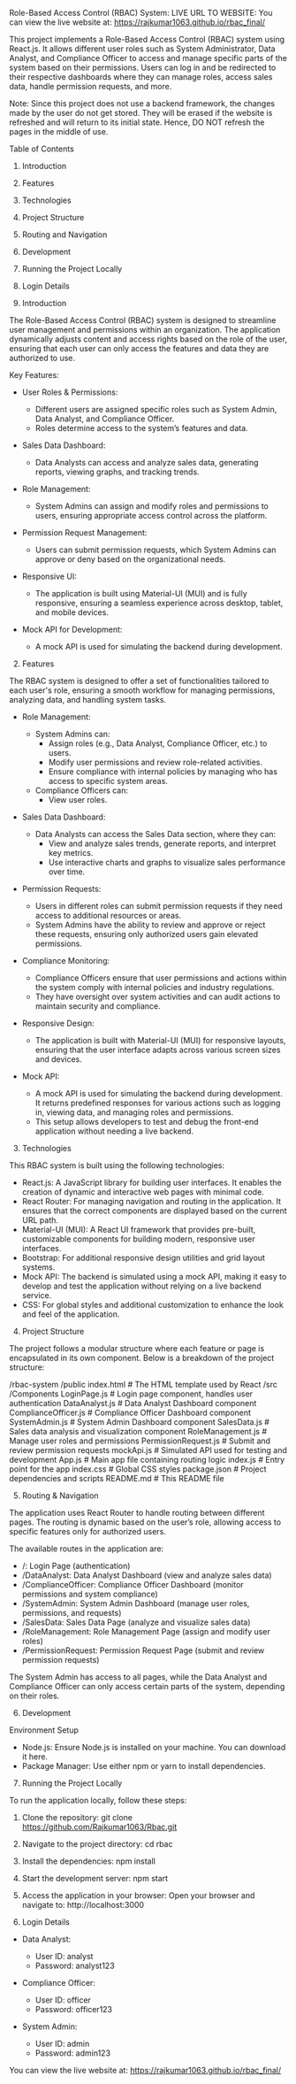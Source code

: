 Role-Based Access Control (RBAC) System:
LIVE URL TO WEBSITE:
You can view the live website at: https://rajkumar1063.github.io/rbac_final/

This project implements a Role-Based Access Control (RBAC) system using React.js. It allows different user roles such as System Administrator, Data Analyst, and Compliance Officer to access and manage specific parts of the system based on their permissions. Users can log in and be redirected to their respective dashboards where they can manage roles, access sales data, handle permission requests, and more.

Note: Since this project does not use a backend framework, the changes made by the user do not get stored. They will be erased if the website is refreshed and will return to its initial state. Hence, DO NOT refresh the pages in the middle of use.

Table of Contents

1. Introduction
2. Features
3. Technologies
4. Project Structure
5. Routing and Navigation
6. Development
7. Running the Project Locally
8. Login Details


1. Introduction

The Role-Based Access Control (RBAC) system is designed to streamline user management and permissions within an organization. The application dynamically adjusts content and access rights based on the role of the user, ensuring that each user can only access the features and data they are authorized to use.

Key Features:
- User Roles & Permissions:
    - Different users are assigned specific roles such as System Admin, Data Analyst, and Compliance Officer.
    - Roles determine access to the system’s features and data.
    
- Sales Data Dashboard:
    - Data Analysts can access and analyze sales data, generating reports, viewing graphs, and tracking trends.
    
- Role Management:
    - System Admins can assign and modify roles and permissions to users, ensuring appropriate access control across the platform.
    
- Permission Request Management:
    - Users can submit permission requests, which System Admins can approve or deny based on the organizational needs.
    
- Responsive UI:
    - The application is built using Material-UI (MUI) and is fully responsive, ensuring a seamless experience across desktop, tablet, and mobile devices.
    
- Mock API for Development:
    - A mock API is used for simulating the backend during development.


2. Features

The RBAC system is designed to offer a set of functionalities tailored to each user's role, ensuring a smooth workflow for managing permissions, analyzing data, and handling system tasks.

- Role Management:
    - System Admins can:
        - Assign roles (e.g., Data Analyst, Compliance Officer, etc.) to users.
        - Modify user permissions and review role-related activities.
        - Ensure compliance with internal policies by managing who has access to specific system areas.
    - Compliance Officers can:
        - View user roles.
    
- Sales Data Dashboard:
    - Data Analysts can access the Sales Data section, where they can:
        - View and analyze sales trends, generate reports, and interpret key metrics.
        - Use interactive charts and graphs to visualize sales performance over time.

- Permission Requests:
    - Users in different roles can submit permission requests if they need access to additional resources or areas.
    - System Admins have the ability to review and approve or reject these requests, ensuring only authorized users gain elevated permissions.
    
- Compliance Monitoring:
    - Compliance Officers ensure that user permissions and actions within the system comply with internal policies and industry regulations.
    - They have oversight over system activities and can audit actions to maintain security and compliance.

- Responsive Design:
    - The application is built with Material-UI (MUI) for responsive layouts, ensuring that the user interface adapts across various screen sizes and devices.

- Mock API:
    - A mock API is used for simulating the backend during development. It returns predefined responses for various actions such as logging in, viewing data, and managing roles and permissions.
    - This setup allows developers to test and debug the front-end application without needing a live backend.


3. Technologies

This RBAC system is built using the following technologies:

- React.js: A JavaScript library for building user interfaces. It enables the creation of dynamic and interactive web pages with minimal code.
- React Router: For managing navigation and routing in the application. It ensures that the correct components are displayed based on the current URL path.
- Material-UI (MUI): A React UI framework that provides pre-built, customizable components for building modern, responsive user interfaces.
- Bootstrap: For additional responsive design utilities and grid layout systems.
- Mock API: The backend is simulated using a mock API, making it easy to develop and test the application without relying on a live backend service.
- CSS: For global styles and additional customization to enhance the look and feel of the application.


4. Project Structure

The project follows a modular structure where each feature or page is encapsulated in its own component. Below is a breakdown of the project structure:

/rbac-system
  /public
    index.html                  # The HTML template used by React
  /src
    /Components
      LoginPage.js              # Login page component, handles user authentication
      DataAnalyst.js            # Data Analyst Dashboard component
      ComplianceOfficer.js      # Compliance Officer Dashboard component
      SystemAdmin.js            # System Admin Dashboard component
      SalesData.js              # Sales data analysis and visualization component
      RoleManagement.js         # Manage user roles and permissions
      PermissionRequest.js      # Submit and review permission requests
      mockApi.js                # Simulated API used for testing and development
    App.js                        # Main app file containing routing logic
    index.js                      # Entry point for the app
    index.css                     # Global CSS styles
  package.json                     # Project dependencies and scripts
  README.md                        # This README file


5. Routing & Navigation

The application uses React Router to handle routing between different pages. The routing is dynamic based on the user’s role, allowing access to specific features only for authorized users.

The available routes in the application are:

- /: Login Page (authentication)
- /DataAnalyst: Data Analyst Dashboard (view and analyze sales data)
- /ComplianceOfficer: Compliance Officer Dashboard (monitor permissions and system compliance)
- /SystemAdmin: System Admin Dashboard (manage user roles, permissions, and requests)
- /SalesData: Sales Data Page (analyze and visualize sales data)
- /RoleManagement: Role Management Page (assign and modify user roles)
- /PermissionRequest: Permission Request Page (submit and review permission requests)

The System Admin has access to all pages, while the Data Analyst and Compliance Officer can only access certain parts of the system, depending on their roles.


6. Development

Environment Setup

- Node.js: Ensure Node.js is installed on your machine. You can download it here.
- Package Manager: Use either npm or yarn to install dependencies.


7. Running the Project Locally

To run the application locally, follow these steps:

1. Clone the repository:
   git clone https://github.com/Rajkumar1063/Rbac.git

2. Navigate to the project directory:
   cd rbac

3. Install the dependencies:
   npm install

4. Start the development server:
   npm start

5. Access the application in your browser:
   Open your browser and navigate to: http://localhost:3000


8. Login Details

- Data Analyst:
  - User ID: analyst
  - Password: analyst123

- Compliance Officer:
  - User ID: officer
  - Password: officer123

- System Admin:
  - User ID: admin
  - Password: admin123

You can view the live website at: https://rajkumar1063.github.io/rbac_final/
